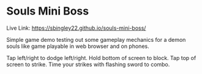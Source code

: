 # Souls Mini Boss

Live Link:
https://sbingley22.github.io/souls-mini-boss/


Simple game demo testing out some gameplay mechanics for a demon souls like game playable in web browser and on phones.

Tap left/right to dodge left/right.
Hold bottom of screen to block.
Tap top of screen to strike. Time your strikes with flashing sword to combo.